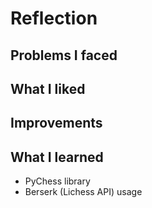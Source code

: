 # Reflection

## Problems I faced

## What I liked

## Improvements

## What I learned

- PyChess library
- Berserk (Lichess API) usage